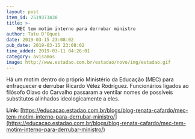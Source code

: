 ```yaml
---
layout: post
item_id: 2519373438
title: >-
    MEC tem motim interno para derrubar ministro
author: Tatu D'Oquei
date: 2019-03-15 23:08:02
pub_date: 2019-03-15 23:08:02
time_added: 2019-03-11 04:26:01
category: avisamos
image: http://www.estadao.com.br/estadao/novo/img/estadao.gif
---
```


Há um motim dentro do próprio Ministério da Educação (MEC) para enfraquecer e derrubar Ricardo Vélez Rodríguez. Funcionários ligados ao filósofo Olavo do Carvalho passaram a ventilar nomes de possíveis substitutos alinhados ideologicamente a eles.

**Link:** [https://educacao.estadao.com.br/blogs/blog-renata-cafardo/mec-tem-motim-interno-para-derrubar-ministro/](https://educacao.estadao.com.br/blogs/blog-renata-cafardo/mec-tem-motim-interno-para-derrubar-ministro/)

